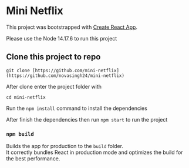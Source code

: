 # Mini Netflix 

This project was bootstrapped with [Create React App](https://github.com/facebook/create-react-app).

Please use the Node 14.17.6 to run this project 

## Clone this project to repo

`git clone [https://github.com/mini-netflix](https://github.com/novasingh24/mini-netflix)`

After clone enter the project folder with 

`cd mini-netflix`

Run the `npm install` command to install the dependencies

After finish the dependencies then run `npm start` to run the project


### `npm build`

Builds the app for production to the `build` folder.\
It correctly bundles React in production mode and optimizes the build for the best performance.


